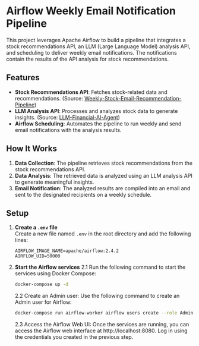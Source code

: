 # Airflow Weekly Email Notification Pipeline

This project leverages Apache Airflow to build a pipeline that integrates a stock recommendations API, an LLM (Large Language Model) analysis API, and scheduling to deliver weekly email notifications. The notifications contain the results of the API analysis for stock recommendations.

## Features

- **Stock Recommendations API**: Fetches stock-related data and recommendations. (Source: [Weekly-Stock-Email-Recommendation-Pipeline](https://github.com/wtyEric/Weekly-Stock-Email-Recommendation-Pipeline))
- **LLM Analysis API**: Processes and analyzes stock data to generate insights. (Source: [LLM-Financial-AI-Agent](https://github.com/wtyEric/LLM-Financial-AI-agent))
- **Airflow Scheduling**: Automates the pipeline to run weekly and send email notifications with the analysis results.

## How It Works

1. **Data Collection**: The pipeline retrieves stock recommendations from the stock recommendations API.
2. **Data Analysis**: The retrieved data is analyzed using an LLM analysis API to generate meaningful insights.
3. **Email Notification**: The analyzed results are compiled into an email and sent to the designated recipients on a weekly schedule.


## Setup

1. **Create a `.env` file**  
   Create a new file named `.env` in the root directory and add the following lines:
   ```env
   AIRFLOW_IMAGE_NAME=apache/airflow:2.4.2
   AIRFLOW_UID=50000
   ```

2. **Start the Airflow services**
    2.1 Run the following command to start the services using Docker Compose:
    ```bash 
    docker-compose up -d
    ```

    2.2 Create an Admin user:
    Use the following command to create an Admin user for Airflow:
    ```bash 
    docker-compose run airflow-worker airflow users create --role Admin --username admin --email admin --firstname admin --lastname admin --password admin
    ```

    2.3 Access the Airflow Web UI:
    Once the services are running, you can access the Airflow web interface at http://localhost:8080. Log in using the credentials you created in the previous step.